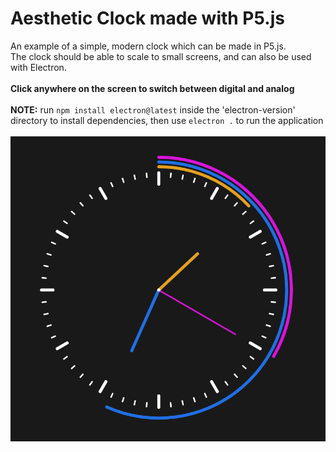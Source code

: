 # Aesthetic Clock made with P5.js 

An example of a simple, modern clock which can be made in P5.js.<br />
The clock should be able to scale to small screens, and can also be used with Electron. <br />
<br />
**Click anywhere on the screen to switch between digital and analog**<br />
<br />
**NOTE:** run `npm install electron@latest` inside the 'electron-version' directory to install dependencies, then use `electron .` to run the application<br />
<br />
<img src="/docs/clock-image-example.PNG">
